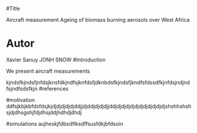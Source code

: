 

#Title

Aircraft measurement Ageing of biomass burning aerosols over West Africa

# Autor

Xavier Sanuy
JONH SNOW
#Introduction


We present aircraft measurements

kjndsfkjndsfjnfdsjknsfdkjndfsjknfdsfjdknbdsfkjndsfjkndfsfdssdfkjnfdsjndjndfsjndfsdsfkjn
#references

#motivation
ddfsjkbjkbfdsfdsjkjdjdjdjdjdjddjjdjddjdjdjdjjddjdjdjdjdjdjdjdjdjdjdjdjshshhshshsjdjdhsgshjfdjdhsjddjhdhdjdhdj

#simulations
aujheskjfdbsdflksdffsusfdkjbfdsoin
